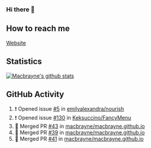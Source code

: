 ### Hi there 👋
## How to reach me
[Website](https://macbrayne.de)
<!--
Missing: Email
-->
## Statistics
[![Macbrayne's github stats](https://github-readme-stats.vercel.app/api?username=macbrayne&count_private=true&show_icons=true&hide=stars)](https://github.com/macbrayne/github-readme-stats)
## GitHub Activity
<!--START_SECTION:activity-->
1. ❗️ Opened issue [#5](https://github.com/emilyalexandra/nourish/issues/5) in [emilyalexandra/nourish](https://github.com/emilyalexandra/nourish)
2. ❗️ Opened issue [#130](https://github.com/Keksuccino/FancyMenu/issues/130) in [Keksuccino/FancyMenu](https://github.com/Keksuccino/FancyMenu)
3. 🎉 Merged PR [#43](https://github.com/macbrayne/macbrayne.github.io/pull/43) in [macbrayne/macbrayne.github.io](https://github.com/macbrayne/macbrayne.github.io)
4. 🎉 Merged PR [#39](https://github.com/macbrayne/macbrayne.github.io/pull/39) in [macbrayne/macbrayne.github.io](https://github.com/macbrayne/macbrayne.github.io)
5. 🎉 Merged PR [#41](https://github.com/macbrayne/macbrayne.github.io/pull/41) in [macbrayne/macbrayne.github.io](https://github.com/macbrayne/macbrayne.github.io)
<!--END_SECTION:activity-->


<!--
**macbrayne/macbrayne** is a ✨ _special_ ✨ repository because its `README.md` (this file) appears on your GitHub profile.

Here are some ideas to get you started:

- 🔭 I’m currently working on ...
- 🌱 I’m currently learning ...
- 👯 I’m looking to collaborate on ...
- 🤔 I’m looking for help with ...
- 💬 Ask me about ...
- 📫 How to reach me: ...
- 😄 Pronouns: ...
- ⚡ Fun fact: ...
-->

